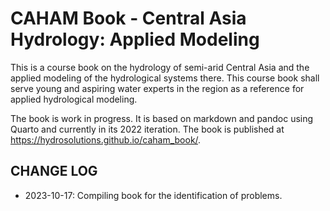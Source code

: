# CAHAM Book - Central Asia Hydrology: Applied Modeling

This is a course book on the hydrology of semi-arid Central Asia and the applied modeling of the hydrological systems there. 
This course book shall serve young and aspiring water experts in the region as a reference for applied hydrological modeling.

The book is work in progress. It is based on markdown and pandoc using Quarto and currently in its 2022 iteration.
The book is published at https://hydrosolutions.github.io/caham_book/. 

## CHANGE LOG

- 2023-10-17: Compiling book for the identification of problems.
